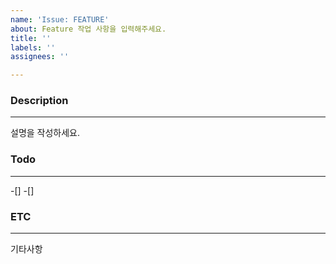 ```yaml
---
name: 'Issue: FEATURE'
about: Feature 작업 사항을 입력해주세요.
title: ''
labels: ''
assignees: ''

---
```


### Description
---
설명을 작성하세요.

### Todo
---
-[]
-[]

### ETC
---
기타사항
